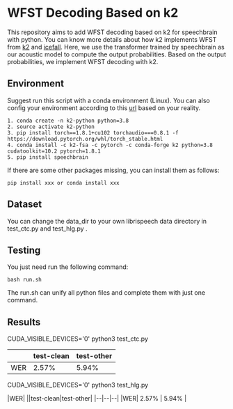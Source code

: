 # WFST Decoding Based on k2
This repository aims to add WFST decoding based on k2 for speechbrain with python.  You can know more details about how k2 implements WFST from [k2](https://github.com/k2-fsa/k2) and [icefall](https://github.com/k2-fsa/icefall). Here, we use the transformer trained by speechbrain as our acoustic model to compute the output probabilities. Based on the output probabilities, we implement WFST decoding with k2. 

## Environment
Suggest run this script with a conda environment (Linux).  You can also config your environment according to this [url](https://k2-fsa.github.io/k2/) based on your reality.
```
1. conda create -n k2-python python=3.8
2. source activate k2-python
3. pip install torch==1.8.1+cu102 torchaudio===0.8.1 -f https://download.pytorch.org/whl/torch_stable.html
4. conda install -c k2-fsa -c pytorch -c conda-forge k2 python=3.8 cudatoolkit=10.2 pytorch=1.8.1
5. pip install speechbrain
```
If there are some other packages missing, you can install them as follows:
```
pip install xxx or conda install xxx
```

## Dataset
You can change the data_dir to your own librispeech data directory in test_ctc.py and test_hlg.py .

## Testing
You just need run the following command:
```
bash run.sh
```
The run.sh can unify all python files and complete them with just one command.

## Results
CUDA_VISIBLE_DEVICES='0' python3 test_ctc.py

||test-clean|test-other|
|--|--|--|
|WER| 2.57% | 5.94% |

CUDA_VISIBLE_DEVICES='0' python3 test_hlg.py

|WER|
||test-clean|test-other|
|--|--|--|
|WER| 2.57% | 5.94% |

